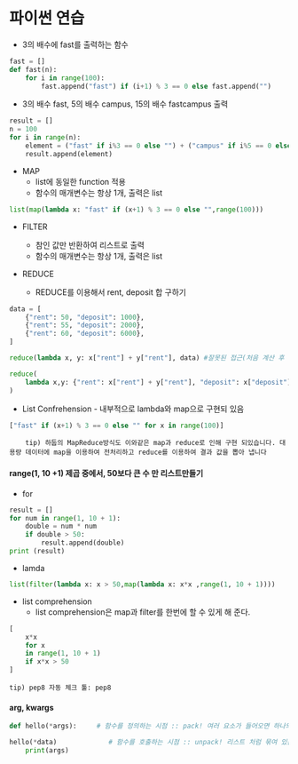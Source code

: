 # 파이썬 연습

- 3의  배수에 fast를 출력하는 함수
```python
fast = []
def fast(n):
    for i in range(100):
		fast.append("fast") if (i+1) % 3 == 0 else fast.append("")
```

- 3의 배수 fast, 5의 배수 campus, 15의 배수 fastcampus 출력
```python
result = []
n = 100
for i in range(n):
    element = ("fast" if i%3 == 0 else "") + ("campus" if i%5 == 0 else "")
    result.append(element)
```

- MAP 
	- list에 동일한 function 적용
	- 함수의 매개변수는 항상 1개, 출력은 list
```python
list(map(lambda x: "fast" if (x+1) % 3 == 0 else "",range(100)))
```
- FILTER
	- 참인 값만 반환하여 리스트로 출력
	- 함수의 매개변수는 항상 1개, 출력은 list
	
- REDUCE
	- REDUCE를 이용해서 rent, deposit 합 구하기 
```python
data = [
    {"rent": 50, "deposit": 1000},
    {"rent": 55, "deposit": 2000},
    {"rent": 60, "deposit": 6000},
]
```
```python
reduce(lambda x, y: x["rent"] + y["rent"], data) #잘못된 접근(처음 계산 후 결과값은 정수가 되어 150["rent"]를 호출 하게되고 오류가 발생한다.
```


```python
reduce(
    lambda x,y: {"rent": x["rent"] + y["rent"], "deposit": x["deposit"] + y["deposit"]},data #데이터 형식을 유지하면서 더해 주어야 한다.
)
```
- List Confrehension -  내부적으로 lambda와 map으로 구현되 있음
```python
["fast" if (x+1) % 3 == 0 else "" for x in range(100)]
```

		tip) 하둡의 MapReduce방식도 이와같은 map과 reduce로 인해 구현 되있습니다. 대용량 데이터에 map을 이용하여 전처리하고 reduce를 이용하여 결과 값을 뽑아 냅니다 

#### range(1, 10 +1) 제곱 중에서, 50보다 큰 수 만 리스트만들기

- for

```python
result = []
for num in range(1, 10 + 1):
    double = num * num
    if double > 50:
        result.append(double)
print (result)
```

- lamda
```python
list(filter(lambda x: x > 50,map(lambda x: x*x ,range(1, 10 + 1))))
```
- list comprehension
	- list comprehension은 map과 filter를 한번에 할 수 있게 해 준다.
```python
[
    x*x
    for x 
    in range(1, 10 + 1) 
    if x*x > 50
]
``` 
	tip) pep8 자동 체크 툴: pep8

#### arg, kwargs
```python
def hello(*args):     # 함수를 정의하는 시점 :: pack! 여러 요소가 들어오면 하나의 튜플로 묶어서 받는다.

hello(*data)             # 함수를 호출하는 시점 :: unpack! 리스트 처럼 묶여 있는 요소들을 풀어서 따로 따로 전달한다.
    print(args)
```